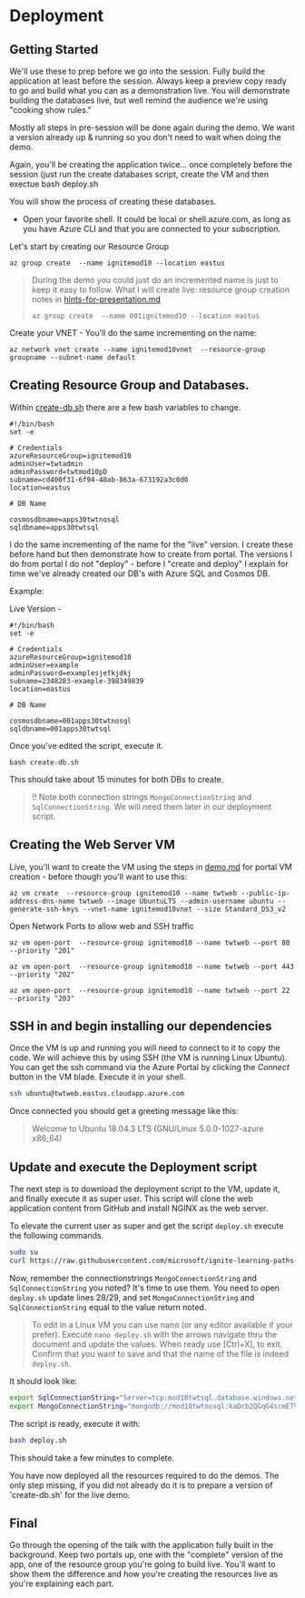 # Deployment

## Getting Started

We'll use these to prep before we go into the session.  Fully build the application at least before the session. Always keep a preview copy ready to go and build what you can as a demonstration live.  You will demonstrate building the databases live, but well remind the audience we're using "cooking show rules."  

Mostly all steps in pre-session will be done again during the demo. We want a version already up & running so you don't need to wait when doing the demo.

Again, you'll be creating the application twice... once completely before the session (just run the create databases script, create the VM and then exectue bash deploy.sh

You will show the process of creating these databases.

- Open your favorite shell. It could be local or shell.azure.com, as long as you have Azure CLI and that you are connected to your subscription. 

Let's start by creating our Resource Group

```
az group create  --name ignitemod10 --location eastus
```

> During the demo you could just do an incremented name is just to keep it easy to follow. What I will create live: resource group creation notes in [hints-for-presentation.md](hints-for-presentation.md)
>
>```
>az group create  --name 001ignitemod10 --location eastus
>```
> 

Create your VNET - You'll do the same incrementing on the name:

```
az network vnet create --name ignitemod10vnet  --resource-group groupname --subnet-name default

```


## Creating Resource Group and Databases.

Within [create-db.sh](https://github.com/microsoft/ignite-learning-paths-training-mod/blob/master/mod10/create-db.sh) there are a few bash variables to change.

```
#!/bin/bash
set -e

# Credentials
azureResourceGroup=ignitemod10
adminUser=twtadmin
adminPassword=twtmod10pD
subname=cd400f31-6f94-40ab-863a-673192a3c0d0
location=eastus

# DB Name

cosmosdbname=apps30twtnosql
sqldbname=apps30twtsql
```

I do the same incrementing of the name for the "live" version.  I create these before hand but then demonstrate how to create from portal.  The versions I do from portal I do not "deploy" - before I "create and deploy" I explain for time we've already created our DB's with Azure SQL and Cosmos DB.

Example:

Live Version - 

```
#!/bin/bash
set -e

# Credentials
azureResourceGroup=ignitemod10
adminUser=example
adminPassword=examplesjefkjdkj
subname=2348283-example-398349839
location=eastus

# DB Name

cosmosdbname=001apps30twtnosql
sqldbname=001apps30twtsql
```

Once you've edited the script, execute it.

```
bash create-db.sh
```

This should take about 15 minutes for both DBs to create.

> !! Note both connection strings `MongoConnectionString` and `SqlConnectionString`. We will need them later in our  deployment script. 

## Creating the Web Server VM

Live, you'll want to create the VM using the steps in [demo.md](./demo.md) for portal VM creation - before though you'll want to use this:

```
az vm create  --resource-group ignitemod10 --name twtweb --public-ip-address-dns-name twtweb --image UbuntuLTS --admin-username ubuntu --generate-ssh-keys --vnet-name ignitemod10vnet --size Standard_DS3_v2
```

Open Network Ports to allow web and SSH traffic

```
az vm open-port  --resource-group ignitemod10 --name twtweb --port 80 --priority "201"

az vm open-port  --resource-group ignitemod10 --name twtweb --port 443 --priority "202"

az vm open-port  --resource-group ignitemod10 --name twtweb --port 22  --priority "203"
```

## SSH in and begin installing our dependencies

Once the VM is up and running you will need to connect to it to copy the code. We will achieve this by 
using SSH (the VM is running Linux Ubuntu). You can get the ssh command via the Azure Portal by clicking the *Connect* button in the VM blade. Execute it in your shell.

```bash
ssh ubuntu@twtweb.eastus.cloudapp.azure.com
```

Once connected you should get a greeting message like this: 

> Welcome to Ubuntu 18.04.3 LTS (GNU/Linux 5.0.0-1027-azure x86_64)

## Update and execute the Deployment script

The next step is to download the deployment script to the VM, update it, and finally execute it as super user. This script will clone the web application content from GitHub and install NGINX as the web server.

To elevate the current user as super and get the script `deploy.sh` execute the following commands.

```bash
sudo su
curl https://raw.githubusercontent.com/microsoft/ignite-learning-paths-training-mod/master/mod10/deploy.sh >deploy.sh
```

Now, remember the connectionstrings `MongoConnectionString` and `SqlConnectionString` you noted? It's time to use them. You need to open `deploy.sh` update lines 28/29, and set `MongoConnectionString` and `SqlConnectionString` equal to the value return noted.

> To edit in a Linux VM you can use nano (or any editor available if your prefer). Execute `nano deploy.sh` with the arrows navigate thru the document and update the values. When ready use [Ctrl+X], to exit. Confirm that you want to save and that the name of the file is indeed `deploy.sh`.

It should look like:

```bash
export SqlConnectionString="Server=tcp:mod10twtsql.database.windows.net,1433;Database=tailwind;User ID=demoadmin;Password=5uperS3cur3Pwd!;Encrypt=true;Connection Timeout=30;"
export MongoConnectionString="mongodb://mod10twtnosql:kaDcb2QGqG4scmETVHMZwRY0X9j3KA1DpdT2kvdVF12CJCBk6M9lJ9rbpA5NKzrx5lB0Re6jGSRaHIYB9rNrpw==@mod10twtnosql.documents.azure.com:10255/?ssl=true&replicaSet=globaldb"
```

The script is ready, execute it with:

```bash
bash deploy.sh
```

This should take a few minutes to complete.

You have now deployed all the resources required to do the demos. The only step missing, if you did not already do it is to prepare a version of 'create-db.sh' for the live demo.  


## Final

Go through the opening of the talk with the application fully built in the background.  Keep two portals up, one with the "complete" version of the app, one of the resource group you're going to build live.  You'll want to show them the difference and how you're creating the resources live as you're explaining each part.
